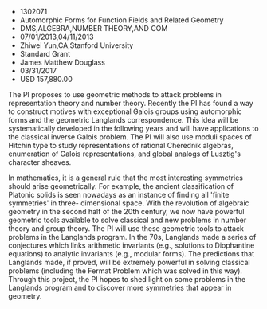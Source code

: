 
* 1302071
* Automorphic Forms for Function Fields and Related Geometry
* DMS,ALGEBRA,NUMBER THEORY,AND COM
* 07/01/2013,04/11/2013
* Zhiwei Yun,CA,Stanford University
* Standard Grant
* James Matthew Douglass
* 03/31/2017
* USD 157,880.00

The PI proposes to use geometric methods to attack problems in representation
theory and number theory. Recently the PI has found a way to construct motives
with exceptional Galois groups using automorphic forms and the geometric
Langlands correspondence. This idea will be systematically developed in the
following years and will have applications to the classical inverse Galois
problem. The PI will also use moduli spaces of Hitchin type to study
representations of rational Cherednik algebras, enumeration of Galois
representations, and global analogs of Lusztig's character sheaves.

In mathematics, it is a general rule that the most interesting symmetries should
arise geometrically. For example, the ancient classification of Platonic solids
is seen nowadays as an instance of finding all 'finite symmetries' in three-
dimensional space. With the revolution of algebraic geometry in the second half
of the 20th century, we now have powerful geometric tools available to solve
classical and new problems in number theory and group theory. The PI will use
these geometric tools to attack problems in the Langlands program. In the 70s,
Langlands made a series of conjectures which links arithmetic invariants (e.g.,
solutions to Diophantine equations) to analytic invariants (e.g., modular
forms). The predictions that Langlands made, if proved, will be extremely
powerful in solving classical problems (including the Fermat Problem which was
solved in this way). Through this project, the PI hopes to shed light on some
problems in the Langlands program and to discover more symmetries that appear in
geometry.
